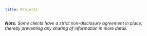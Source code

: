 ```yaml
---
title: Projects
---
```


_**Note:** Some clients have a strict non-disclosure agreement in place, thereby preventing any sharing of information in more detail._

<!-- (Images courtesy of [Lukasz Adam](https://lukaszadam.com/illustrations)) -->
